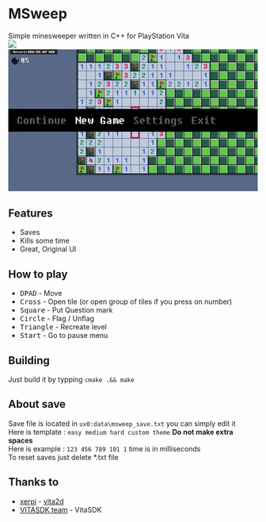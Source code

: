 # MSweep
Simple minesweeper written in C++ for PlayStation Vita<br>
[<img src="https://img.shields.io/badge/release-v1.1-blue.svg">](https://github.com/Creckeryop/MSweep/releases)
<img src="screenshots/screenshots.gif">
## Features
* Saves
* Kills some time
* Great, Original UI
## How to play
* <kbd>DPAD</kbd> - Move
* <kbd>Cross</kbd> - Open tile (or open group of tiles if you press on number)
* <kbd>Square</kbd> - Put Question mark
* <kbd>Circle</kbd> - Flag / Unflag
* <kbd>Triangle</kbd> - Recreate level
* <kbd>Start</kbd> - Go to pause menu
## Building
Just build it by typping `cmake .&& make`
## About save
Save file is located in `ux0:data\msweep_save.txt` you can simply edit it<br>
Here is template : `easy medium hard custom theme` <b>Do not make extra spaces</b><br>
Here is example : `123 456 789 101 1` time is in milliseconds<br>
To reset saves just delete *.txt file
## Thanks to
* [xerpi](https://github.com/xerpi/) - [vita2d](https://github.com/xerpi/libvita2d)<br>
* [VITASDK team](https://github.com/vitasdk) - VitaSDK

